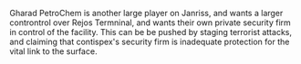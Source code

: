 Gharad PetroChem is another large player on Janriss, and wants a larger controntrol over Rejos Termninal, and wants their own private security firm in control of the facility. This can be be pushed by staging terrorist attacks, and claiming that contispex's security firm is inadequate protection for the vital link to the surface.